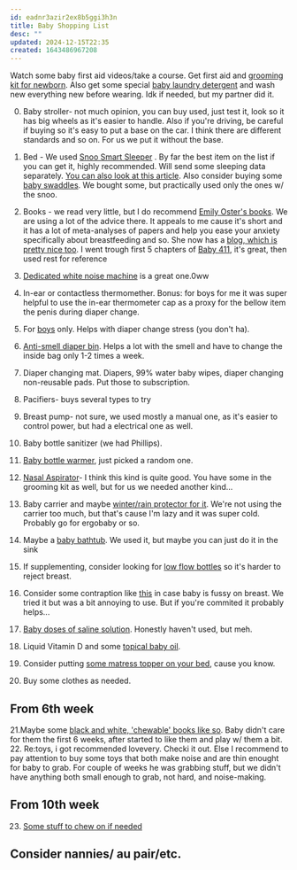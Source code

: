 ```yaml
---
id: eadnr3azir2ex8b5ggi3h3n
title: Baby Shopping List
desc: ""
updated: 2024-12-15T22:35
created: 1643486967208
---
```


Watch some baby first aid videos/take a course. Get first aid and [grooming kit for newborn](https://www.amazon.de/-/en/Thermometer-Aspirator-Scissors-Equipment-Newborns/dp/B07W7YWC67/ref=sr_1_6?keywords=baby+pflegeset&qid=1643489359&sprefix=baby+grooming%2Caps%2C92&sr=8-6). Also get some special [ baby laundry detergent](https://www.thebump.com/a/best-baby-detergent) and wash new everything new before wearing. Idk if needed, but my partner did it.

0. Baby stroller- not much opinion, you can buy used, just test it, look so it has big wheels as it's easier to handle. Also if you're driving, be careful if buying so it's easy to put a base on the car. I think there are different standards and so on. For us we put it without the base.


1. Bed - We used [Snoo Smart Sleeper](https://www.happiestbaby.com/products/snoo-smart-bassinet) . By far the best item on the list if you can get it, highly recommended. Will send some sleeping data separately.
[You can also look at this article](https://www.littlebabygear.com/cheaper-snoo-alternative/).
Also consider buying some [baby swaddles](https://www.amazon.de/gp/product/B08DG66XWC/ref=ppx_yo_dt_b_asin_title_o06_s02?ie=UTF8&psc=1). We bought some, but practically used only the ones w/ the snoo. 

2. Books - we read very little, but I do recommend [Emily Oster's books](https://www.amazon.co.jp/s?k=emily+oster&crid=6IVPRSTBTOZC&sprefix=emily+oster%2Caps%2C259&ref=nb_sb_noss_1).
We are using a lot of the advice there. It appeals to me cause it's short and it has a lot of meta-analyses of papers and help you ease your anxiety specifically about breastfeeding and so. She now has a [blog, which is pretty nice too](https://emilyoster.substack.com/).
I went trough first 5 chapters of [Baby 411](https://www.amazon.de/-/en/Ari-Brown/dp/1889392618/ref=sr_1_1?crid=7LR0P02PBXVG&keywords=baby+411&qid=1643489049&sprefix=baby+411%2Caps%2C100&sr=8-1), it's great, then used rest for reference


3. [Dedicated white noise machine](https://www.amazon.co.jp/-/en/SoundSpa-Shower-Sleeping-Adjustable-Stroller/dp/B07317NQKW/ref=sr_1_11?crid=E17IESH6MEN3&keywords=baby+white+noise+machine&qid=1643488800&sprefix=baby+white+noise+machin%2Caps%2C246&sr=8-11) is a great one.0ww


4. In-ear or contactless thermomether. Bonus: for boys for me it was super helpful to use the in-ear thermometer cap as a proxy for the bellow item the penis during diaper change.
5. For [boys](https://www.amazon.co.jp/-/en/PT3080/dp/B004UGM6TS/ref=sr_1_1?crid=1JJ88DXPJIJNV&keywords=teepee+peepee&qid=1643487378&sprefix=teepee+peepe%2Caps%2C231&sr=8-1) only. Helps with diaper change stress (you don't ha).
6. [Anti-smell diaper bin](https://www.amazon.de/gp/product/B004ME5O6K/ref=ppx_yo_dt_b_asin_title_o03_s00?ie=UTF8&psc=1). Helps a lot with the smell and have to change the inside bag only 1-2 times a week.

7. Diaper changing mat. Diapers, 99% water baby wipes, diaper changing non-reusable pads. Put those to subscription.
8. Pacifiers- buys several types to try
9. Breast pump- not sure, we used mostly a manual one, as it's easier to control power, but had a electrical one as well.
10. Baby bottle sanitizer (we had Phillips).
11. [Baby bottle warmer](https://www.amazon.co.jp/-/en/Multi-functional-Pacifier-Disinfecting-Instruction-Guaranteed/dp/B085QJCZ4M/ref=sr_1_39?keywords=%E8%B5%A4%E3%81%A1%E3%82%83%E3%82%93%E3%83%9C%E3%83%88%E3%83%AB%E6%AE%BA%E8%8F%8C%E5%99%A8&qid=1643487615&sprefix=baby+bottle+%2Caps%2C231&sr=8-39), just picked a random one. 
12. [Nasal Aspirator](https://www.amazon.co.jp/-/en/dp/B09LLVMDCJ/ref=sr_1_2?keywords=%E8%B5%A4%E3%81%A1%E3%82%83%E3%82%93%E9%BC%BB%E5%90%B8%E5%BC%95%E5%99%A8&qid=1643487760&sprefix=baby+nasal+as%2Caps%2C229&sr=8-2)- I think this kind is quite good. You have some in the grooming kit as well, but for us we needed another kind...

14. Baby carrier and maybe [winter/rain protector for it](https://www.amazon.de/gp/product/B07YBCKLB5/ref=ppx_yo_dt_b_asin_title_o09_s02?ie=UTF8&psc=1).  We're not using the carrier too much, but that's cause I'm lazy and it was super cold. Probably go for ergobaby or so.

15. Maybe a [baby bathtub](https://www.amazon.de/gp/product/B07JMWCXZB/ref=ppx_yo_dt_b_asin_title_o00_s02?ie=UTF8&psc=1). We used it, but maybe you can just do it in the sink

16. If supplementing, consider looking for [low flow bottles](https://www.amazon.de/gp/product/B000OE2XFC/ref=ppx_yo_dt_b_asin_title_o00_s00?ie=UTF8&psc=1) so it's harder to reject breast.

17. Consider some contraption like [this](https://www.amazon.de/gp/product/B00JZF8LHK/ref=ppx_yo_dt_b_asin_title_o01_s00?ie=UTF8&psc=1) in case baby is fussy on breast. We tried it but was a bit annoying to use. But if you're commited it probably helps...

18. [Baby doses of saline solution](https://www.amazon.de/gp/product/B007PZJOQ4/ref=ppx_yo_dt_b_asin_title_o02_s00?ie=UTF8&psc=1). Honestly haven't used, but meh.

19. Liquid Vitamin D and some [topical baby oil](https://www.amazon.de/gp/product/B000ORYEF6/ref=ppx_yo_dt_b_asin_title_o09_s00?ie=UTF8&psc=1).

20. Consider putting [some matress topper on your bed](https://www.amazon.de/gp/product/B00J70WFFM/ref=ppx_yo_dt_b_asin_title_o04_s02?ie=UTF8&psc=1), cause you know.

21. Buy some clothes as needed.


## From 6th week
21.Maybe some [black and white, 'chewable' books like so](https://www.amazon.de/gp/product/B07SZK7HYC/ref=ppx_yo_dt_b_asin_title_o04_s00?ie=UTF8&psc=1). Baby didn't care for them the first 6 weeks, after started to like them and play w/ them a bit. 
22. Re:toys, i got recommended lovevery. Checki it out. Else I recommend to pay attention to buy some toys that both make noise and are thin enought for baby to grab. For couple of weeks he was grabbing stuff, but we didn't have anything both small enough to grab, not hard, and noise-making.

## From 10th week
23. [Some stuff to chew on if needed](https://www.amazon.de/gp/product/B001ABZGU2/ref=ppx_yo_dt_b_asin_title_o01_s00?ie=UTF8&psc=1)


## Consider nannies/ au pair/etc.


